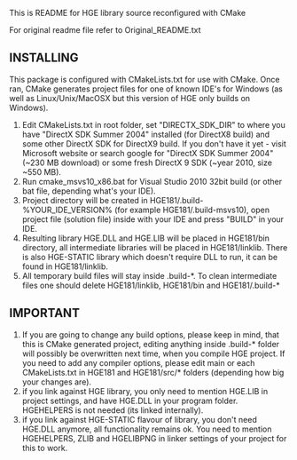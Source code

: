 This is README for HGE library source reconfigured with CMake

For original readme file refer to Original_README.txt

## INSTALLING

This package is configured with CMakeLists.txt for use with CMake. Once ran,
CMake generates project files for one of known IDE's for Windows (as well as
Linux/Unix/MacOSX but this version of HGE only builds on Windows).

1. Edit CMakeLists.txt in root folder, set "DIRECTX_SDK_DIR" to where you have
   "DirectX SDK Summer 2004" installed (for DirectX8 build) and some other DirectX SDK for
   DirectX9 build. If you don't have it yet - visit Microsoft website or search google
   for "DirectX SDK Summer 2004" (~230 MB download) or some fresh DirectX 9 SDK (~year 2010,
   size ~550 MB).
1. Run cmake_msvs10_x86.bat for Visual Studio 2010 32bit build (or other bat file,
   depending what's your IDE).
1. Project directory will be created in HGE181/.build-%YOUR_IDE_VERSION% (for example
   HGE181/.build-msvs10), open project file (solution file) inside with your IDE and
   press "BUILD" in your IDE.
1. Resulting library HGE.DLL and HGE.LIB will be placed in HGE181/bin directory, all
   intermediate libraries will be placed in HGE181/linklib. There is also HGE-STATIC
   library which doesn't require DLL to run, it can be found in HGE181/linklib.
1. All temporary build files will stay inside .build-\*. To clean intermediate files one
   should delete HGE181/linklib, HGE181/bin and HGE181/.build-\* 

## IMPORTANT

1. If you are going to change any build options, please keep in mind, that this is CMake
   generated project, editing anything inside .build-* folder will possibly be overwritten
   next time, when you compile HGE project. If you need to add any compiler options, please
   edit main or each CMakeLists.txt in HGE181 and HGE181/src/* folders (depending how big
   your changes are).
1. if you link against HGE library, you only need to mention HGE.LIB in project settings,
   and have HGE.DLL in your program folder. HGEHELPERS is not needed (its linked internally).
1. if you link against HGE-STATIC flavour of library, you don't need HGE.DLL anymore, all
   functionality remains ok. You need to mention HGEHELPERS, ZLIB and HGELIBPNG in linker
   settings of your project for this to work. 
